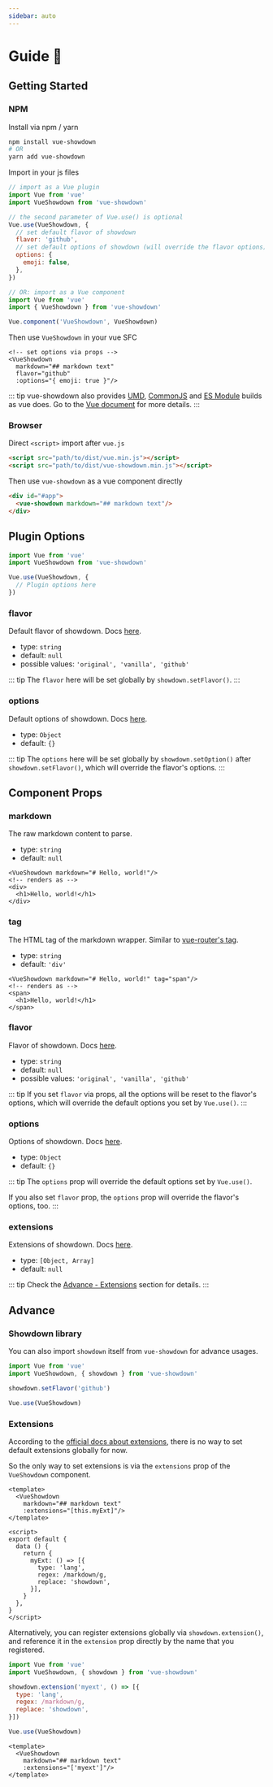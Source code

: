 ```yaml
---
sidebar: auto
---
```


# Guide :rocket:

## Getting Started

### NPM

Install via npm / yarn

```bash
npm install vue-showdown
# OR
yarn add vue-showdown
```

Import in your js files

```js
// import as a Vue plugin
import Vue from 'vue'
import VueShowdown from 'vue-showdown'

// the second parameter of Vue.use() is optional
Vue.use(VueShowdown, {
  // set default flavor of showdown
  flavor: 'github',
  // set default options of showdown (will override the flavor options)
  options: {
    emoji: false,
  },
})

// OR: import as a Vue component
import Vue from 'vue'
import { VueShowdown } from 'vue-showdown'

Vue.component('VueShowdown', VueShowdown)
```

Then use `VueShowdown` in your vue SFC

```vue
<!-- set options via props -->
<VueShowdown
  markdown="## markdown text"
  flavor="github"
  :options="{ emoji: true }"/>
```

::: tip
vue-showdown also provides [UMD](https://github.com/umdjs/umd), [CommonJS](http://wiki.commonjs.org/wiki/Modules/1.1) and [ES Module](http://exploringjs.com/es6/ch_modules.html) builds as vue does. Go to the [Vue document](https://vuejs.org/v2/guide/installation.html#Terms) for more details.
:::


### Browser

Direct `<script>` import after `vue.js`

```html
<script src="path/to/dist/vue.min.js"></script>
<script src="path/to/dist/vue-showdown.min.js"></script>
```

Then use `vue-showdown` as a vue component directly

```html
<div id="#app">
  <vue-showdown markdown="## markdown text"/>
</div>
```

## Plugin Options

```js
import Vue from 'vue'
import VueShowdown from 'vue-showdown'

Vue.use(VueShowdown, {
  // Plugin options here
})
```

### flavor

Default flavor of showdown. Docs [here](https://github.com/showdownjs/showdown#flavors).

- type: `string`
- default: `null`
- possible values: `'original', 'vanilla', 'github'`

::: tip
The `flavor` here will be set globally by `showdown.setFlavor()`.
:::

### options

Default options of showdown. Docs [here](https://github.com/showdownjs/showdown#valid-options).

- type: `Object`
- default: `{}`

::: tip
The `options` here will be set globally by `showdown.setOption()` after `showdown.setFlavor()`, which will override the flavor's options.
:::

## Component Props

### markdown

The raw markdown content to parse.

- type: `string`
- default: `null`

```vue
<VueShowdown markdown="# Hello, world!"/>
<!-- renders as -->
<div>
  <h1>Hello, world!</h1>
</div>
```

### tag

The HTML tag of the markdown wrapper. Similar to [vue-router's tag](https://router.vuejs.org/api/#tag).

- type: `string`
- default: `'div'`

```vue
<VueShowdown markdown="# Hello, world!" tag="span"/>
<!-- renders as -->
<span>
  <h1>Hello, world!</h1>
</span>
```

### flavor

Flavor of showdown. Docs [here](https://github.com/showdownjs/showdown#flavors).

- type: `string`
- default: `null`
- possible values: `'original', 'vanilla', 'github'`

::: tip
If you set `flavor` via props, all the options will be reset to the flavor's options, which will override the default options you set by `Vue.use()`.
:::

### options

Options of showdown. Docs [here](https://github.com/showdownjs/showdown#valid-options).

- type: `Object`
- default: `{}`

::: tip
The `options` prop will override the default options set by `Vue.use()`.

If you also set `flavor` prop, the `options` prop will override the flavor's options, too.
:::

### extensions

Extensions of showdown. Docs [here](https://github.com/showdownjs/showdown#extensions).

- type: `[Object, Array]`
- default: `null`

::: tip
Check the [Advance - Extensions](./#extensions-2) section for details.
:::

## Advance

### Showdown library

You can also import `showdown` itself from `vue-showdown` for advance usages.

```js
import Vue from 'vue'
import VueShowdown, { showdown } from 'vue-showdown'

showdown.setFlavor('github')

Vue.use(VueShowdown)
```

### Extensions

According to the [official docs about extensions](https://github.com/showdownjs/showdown/wiki/extensions), there is no way to set default extensions globally for now.

So the only way to set extensions is via the `extensions` prop of the `VueShowdown` component.

```vue
<template>
  <VueShowdown
    markdown="## markdown text"
    :extensions="[this.myExt]"/>
</template>

<script>
export default {
  data () {
    return {
      myExt: () => [{
        type: 'lang',
        regex: /markdown/g,
        replace: 'showdown',
      }],
    }
  },
}
</script>
```

Alternatively, you can register extensions globally via `showdown.extension()`, and reference it in the `extension` prop directly by the name that you registered.

```js
import Vue from 'vue'
import VueShowdown, { showdown } from 'vue-showdown'

showdown.extension('myext', () => [{
  type: 'lang',
  regex: /markdown/g,
  replace: 'showdown',
}])

Vue.use(VueShowdown)
```

```vue
<template>
  <VueShowdown
    markdown="## markdown text"
    :extensions="['myext']"/>
</template>
```
